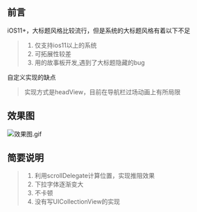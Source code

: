 ## 前言
iOS11+，大标题风格比较流行，但是系统的大标题风格有着以下不足

>1. 仅支持ios11以上的系统
>2. 可拓展性较差
>3. 用的故事板开发,遇到了大标题隐藏的bug

自定义实现的缺点

> 实现方式是headView，目前在导航栏过场动画上有所局限

## 效果图
![效果图.gif](https://upload-images.jianshu.io/upload_images/5632003-12ed42f861bf3118.gif?imageMogr2/auto-orient/strip)

## 简要说明
>1. 利用scrollDelegate计算位置，实现推阻效果
>2. 下拉字体逐渐变大
>3. 不卡顿
>4. 没有写UICollectionView的实现







